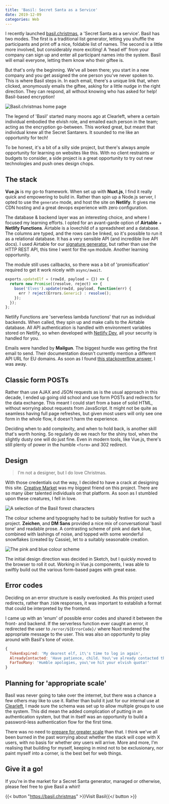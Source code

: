 ```yaml
---
title: 'Basil: Secret Santa as a Service'
date: 2019-12-09
categories: Web
---
```


I recently launched [basil.christmas](https://basil.christmas/), a 'Secret Santa as a service'. Basil has two modes. The first is a traditional list generator, letting you shuffle the participants and print off a nice, foldable list of names. The second is a little more involved, but considerably more exciting! A 'head elf' from your company can sign up and enter all participant names into the system. Basil will email everyone, letting them know who their giftee is.

But that's only the beginning. We've all been there; you start in a new company and you get assigned the one person you've never spoken to. This is where Basil steps in. In each email, there's a unique link that, when clicked, anonymously emails the giftee, asking for a little nudge in the right direction. They can respond, all without knowing who has asked for help! Basil-based encryption!

![Basil.christmas home page](/images/blog/basil-screenshot.jpg)

The legend of 'Basil' started many moons ago at Clearleft, where a certain individual embodied the elvish role, and emailed each person in the team; acting as the encryption go-between. This worked great, but meant that individual knew all the Secret Santarers. It sounded to me like an opportunity for tech!

To be honest, it's a bit of a silly side project, but there's always ample opportunity for learning on websites like this. With no client restraints or budgets to consider, a side project is a great opportunity to try out new technologies and push ones design chops.

## The stack

**Vue.js** is my go-to framework. When set up with **Nuxt.js**, I find it really quick and empowering to build in. Rather than spin up a Node.js server, I opted to use the `generate` mode, and host the site on **Netlify**. It gives me CDN hosting and a great devops experience with zero configuration.

The database & backend layer was an interesting choice, and where I focused my learning efforts. I opted for an avant-garde option of **Airtable** + **Netlify Functions**. Airtable is a lovechild of a spreadsheet and a database. The columns are typed, and the rows can be linked, so it's possible to run it as a relational database. It has a very sensible API (and incredible live API docs). I used Airtable for our [signature generator](https://www.trysmudford.com/blog/rapid-building/), but rather than use the HTTP REST API, this time I went for the `npm` module. Another learning opportunity.

The module still uses callbacks, so there was a bit of 'promisification' required to get it work nicely with `async/await`.

```js
exports.updateElf = (rowId, payload = {}) => {
  return new Promise((resolve, reject) => {
    base('Elves').update(rowId, payload, function(err) {
      err ? reject(Errors.Generic) : resolve();
    });
  });
};
```

Netlify Functions are 'serverless lambda functions' that run as individual backends. When called, they spin up and make calls to the Airtable database. All API authentication is handled with environment variables stored on Netlify, so when developed with [Netlify Dev](https://www.netlify.com/products/dev/), all your security is handled for you.

Emails were handled by **Mailgun**. The biggest hurdle was getting the first email to send. Their documentation doesn't currently mention a different API URL for EU domains. As soon as I found [this stackoverflow answer](https://stackoverflow.com/a/52562241/2233707), I was away.

## Classic form POSTs

Rather than use AJAX and JSON requests as is the usual approach in this decade, I ended up going old school and use form POSTs and redirects for the data exchange. This meant I could start from a base of solid HTML, without worrying about requests from JavaScript. It might not be quite as seamless having full page refreshes, but given most users will only see one form in the whole flow, it doesn't harm the experience.

Deciding when to add complexity, and when to hold back, is another skill that's worth honing. So regularly do we reach for the shiny tool, when the slightly dusty one will do just fine. Even in modern tools, like Vue.js, there's still plenty of power in the humble `<form>` and 302 redirect.

## Design

> I'm not a designer, but I do love Christmas.

With those credentials out the way, I decided to have a crack at designing this site. [Creative Market](https://creativemarket.com/) was my biggest friend on this project. There are so many über talented individuals on that platform. As soon as I stumbled upon these creatures, I fell in love.

![A selection of the Basil forest characters](/images/blog/characters.jpg)

The colour scheme and typography had to be suitably festive for such a project. **Zeichen**, and **DM Sans** provided a nice mix of conversational 'basil tone' and readable prose. A contrasting scheme of pink and dark blue, combined with lashings of noise, and topped with some wonderful snowflakes (created by Cassie), let to a suitably seasonable creation.

![The pink and blue colour scheme](/images/blog/scheme.jpg)

The initial design direction was decided in Sketch, but I quickly moved to the browser to roll it out. Working in Vue.js components, I was able to swiftly build out the various form-based pages with great ease.

## Error codes

Deciding on an error structure is easily overlooked. As this project used redirects, rather than `JSON` responses, it was important to establish a format that could be interpreted by the frontend.

I came up with an 'enum' of possible error codes and shared it between the front- and backend. If the serverless function ever caught an error, it redirected the user to `/error/${ErrorCode}/` where Nuxt rendered the appropriate message to the user. This was also an opportunity to play around with Basil's tone of voice.

```js
{
  TokenExpired: 'My dearest elf, it\'s time to log in again',
  AlreadyContacted: 'Have patience, child. You\'ve already contacted that elf!',
  FarTooMany: 'Humble apologies, you\'ve hit your elvish quota!'
}
```

## Planning for 'appropriate scale'

Basil was never going to take over the internet, but there was a chance a few others may like to use it. Rather than build it just for our internal use at [Clearleft](https://clearleft.com/), I made sure the schema was set up to allow multiple groups to use the system. This did mean the added complication of putting in an authentication system, but that in itself was an opportunity to build a password-less authentication flow for the first time.

There was no need to [prepare for greater scale](https://twitter.com/dhh/status/1201992702860107776) than that. I think we've all been burned in the past worrying about whether the stack will cope with X users, with no basis for whether _any_ users will arrive. More and more, I'm realising that building for myself, keeping in mind not to be exclusionary, nor paint myself into a corner, is the best bet for web things.

## Give it a go!

If you're in the market for a Secret Santa generator, managed or otherwise, please feel free to give Basil a whirl!

{{< button "https://basil.christmas" >}}Visit Basil{{</ button >}}
